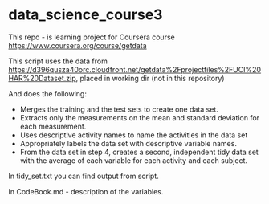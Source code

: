 data_science_course3
====================
This repo - is learning project for Coursera course https://www.coursera.org/course/getdata

This script uses the data from https://d396qusza40orc.cloudfront.net/getdata%2Fprojectfiles%2FUCI%20HAR%20Dataset.zip, placed in working dir (not in this repository)


And does the following:

+ Merges the training and the test sets to create one data set.
+ Extracts only the measurements on the mean and standard deviation for each measurement. 
+ Uses descriptive activity names to name the activities in the data set
+ Appropriately labels the data set with descriptive variable names. 
+ From the data set in step 4, creates a second, independent tidy data set with the average of each variable for each activity and each subject.


In tidy_set.txt you can find output from script.

In CodeBook.md - description of the variables.
